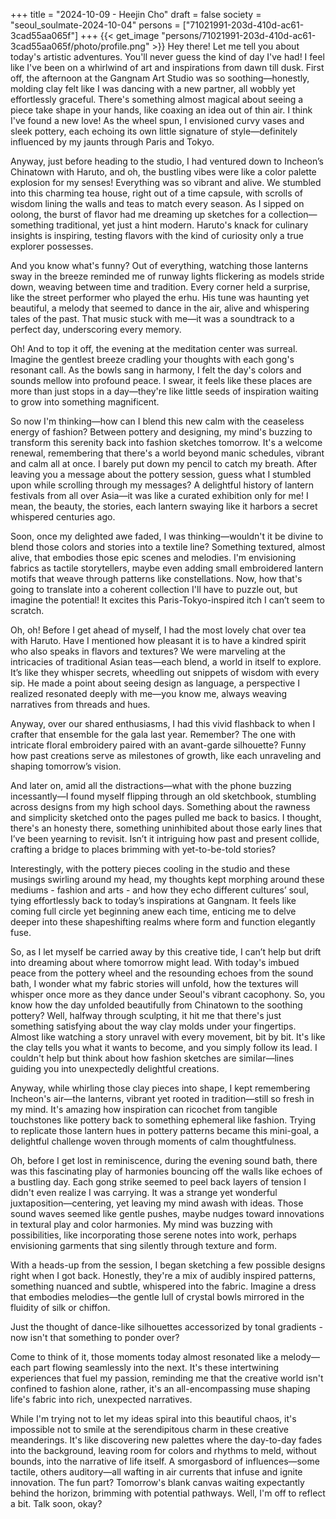 +++
title = "2024-10-09 - Heejin Cho"
draft = false
society = "seoul_soulmate-2024-10-04"
persons = ["71021991-203d-410d-ac61-3cad55aa065f"]
+++
{{< get_image "persons/71021991-203d-410d-ac61-3cad55aa065f/photo/profile.png" >}}
Hey there! Let me tell you about today's artistic adventures.
You'll never guess the kind of day I've had! I feel like I've been on a whirlwind of art and inspirations from dawn till dusk. First off, the afternoon at the Gangnam Art Studio was so soothing—honestly, molding clay felt like I was dancing with a new partner, all wobbly yet effortlessly graceful. There's something almost magical about seeing a piece take shape in your hands, like coaxing an idea out of thin air. I think I've found a new love! As the wheel spun, I envisioned curvy vases and sleek pottery, each echoing its own little signature of style—definitely influenced by my jaunts through Paris and Tokyo.

Anyway, just before heading to the studio, I had ventured down to Incheon’s Chinatown with Haruto, and oh, the bustling vibes were like a color palette explosion for my senses! Everything was so vibrant and alive. We stumbled into this charming tea house, right out of a time capsule, with scrolls of wisdom lining the walls and teas to match every season. As I sipped on oolong, the burst of flavor had me dreaming up sketches for a collection—something traditional, yet just a hint modern. Haruto's knack for culinary insights is inspiring, testing flavors with the kind of curiosity only a true explorer possesses.

And you know what's funny? Out of everything, watching those lanterns sway in the breeze reminded me of runway lights flickering as models stride down, weaving between time and tradition. Every corner held a surprise, like the street performer who played the erhu. His tune was haunting yet beautiful, a melody that seemed to dance in the air, alive and whispering tales of the past. That music stuck with me—it was a soundtrack to a perfect day, underscoring every memory.

Oh! And to top it off, the evening at the meditation center was surreal. Imagine the gentlest breeze cradling your thoughts with each gong's resonant call. As the bowls sang in harmony, I felt the day's colors and sounds mellow into profound peace. I swear, it feels like these places are more than just stops in a day—they're like little seeds of inspiration waiting to grow into something magnificent.

So now I'm thinking—how can I blend this new calm with the ceaseless energy of fashion? Between pottery and designing, my mind's buzzing to transform this serenity back into fashion sketches tomorrow. It's a welcome renewal, remembering that there's a world beyond manic schedules, vibrant and calm all at once.
 I barely put down my pencil to catch my breath. After leaving you a message about the pottery session, guess what I stumbled upon while scrolling through my messages? A delightful history of lantern festivals from all over Asia—it was like a curated exhibition only for me! I mean, the beauty, the stories, each lantern swaying like it harbors a secret whispered centuries ago.

Soon, once my delighted awe faded, I was thinking—wouldn't it be divine to blend those colors and stories into a textile line? Something textured, almost alive, that embodies those epic scenes and melodies. I'm envisioning fabrics as tactile storytellers, maybe even adding small embroidered lantern motifs that weave through patterns like constellations. Now, how that's going to translate into a coherent collection I'll have to puzzle out, but imagine the potential! It excites this Paris-Tokyo-inspired itch I can’t seem to scratch.

Oh, oh! Before I get ahead of myself, I had the most lovely chat over tea with Haruto. Have I mentioned how pleasant it is to have a kindred spirit who also speaks in flavors and textures? We were marveling at the intricacies of traditional Asian teas—each blend, a world in itself to explore. It’s like they whisper secrets, wheedling out snippets of wisdom with every sip. He made a point about seeing design as language, a perspective I realized resonated deeply with me—you know me, always weaving narratives from threads and hues.

Anyway, over our shared enthusiasms, I had this vivid flashback to when I crafter that ensemble for the gala last year. Remember? The one with intricate floral embroidery paired with an avant-garde silhouette? Funny how past creations serve as milestones of growth, like each unraveling and shaping tomorrow’s vision.

And later on, amid all the distractions—what with the phone buzzing incessantly—I found myself flipping through an old sketchbook, stumbling across designs from my high school days. Something about the rawness and simplicity sketched onto the pages pulled me back to basics. I thought, there's an honesty there, something uninhibited about those early lines that I’ve been yearning to revisit. Isn’t it intriguing how past and present collide, crafting a bridge to places brimming with yet-to-be-told stories?

Interestingly, with the pottery pieces cooling in the studio and these musings swirling around my head, my thoughts kept morphing around these mediums - fashion and arts - and how they echo different cultures’ soul, tying effortlessly back to today’s inspirations at Gangnam. It feels like coming full circle yet beginning anew each time, enticing me to delve deeper into these shapeshifting realms where form and function elegantly fuse. 

So, as I let myself be carried away by this creative tide, I can’t help but drift into dreaming about where tomorrow might lead. With today's imbued peace from the pottery wheel and the resounding echoes from the sound bath, I wonder what my fabric stories will unfold, how the textures will whisper once more as they dance under Seoul's vibrant cacophony.
So, you know how the day unfolded beautifully from Chinatown to the soothing pottery? Well, halfway through sculpting, it hit me that there's just something satisfying about the way clay molds under your fingertips. Almost like watching a story unravel with every movement, bit by bit. It's like the clay tells you what it wants to become, and you simply follow its lead. I couldn't help but think about how fashion sketches are similar—lines guiding you into unexpectedly delightful creations.

Anyway, while whirling those clay pieces into shape, I kept remembering Incheon's air—the lanterns, vibrant yet rooted in tradition—still so fresh in my mind. It's amazing how inspiration can ricochet from tangible touchstones like pottery back to something ephemeral like fashion. Trying to replicate those lantern hues in pottery patterns became this mini-goal, a delightful challenge woven through moments of calm thoughtfulness.

Oh, before I get lost in reminiscence, during the evening sound bath, there was this fascinating play of harmonies bouncing off the walls like echoes of a bustling day. Each gong strike seemed to peel back layers of tension I didn't even realize I was carrying. It was a strange yet wonderful juxtaposition—centering, yet leaving my mind awash with ideas. Those sound waves seemed like gentle pushes, maybe nudges toward innovations in textural play and color harmonies. My mind was buzzing with possibilities, like incorporating those serene notes into work, perhaps envisioning garments that sing silently through texture and form.

With a heads-up from the session, I began sketching a few possible designs right when I got back. Honestly, they're a mix of audibly inspired patterns, something nuanced and subtle, whispered into the fabric. Imagine a dress that embodies melodies—the gentle lull of crystal bowls mirrored in the fluidity of silk or chiffon.

Just the thought of dance-like silhouettes accessorized by tonal gradients - now isn't that something to ponder over?

Come to think of it, those moments today almost resonated like a melody—each part flowing seamlessly into the next. It's these intertwining experiences that fuel my passion, reminding me that the creative world isn't confined to fashion alone, rather, it's an all-encompassing muse shaping life's fabric into rich, unexpected narratives.

While I'm trying not to let my ideas spiral into this beautiful chaos, it's impossible not to smile at the serendipitous charm in these creative meanderings. It's like discovering new palettes where the day-to-day fades into the background, leaving room for colors and rhythms to meld, without bounds, into the narrative of life itself. A smorgasbord of influences—some tactile, others auditory—all wafting in air currents that infuse and ignite innovation. The fun part? Tomorrow's blank canvas waiting expectantly behind the horizon, brimming with potential pathways.
Well, I'm off to reflect a bit. Talk soon, okay?
